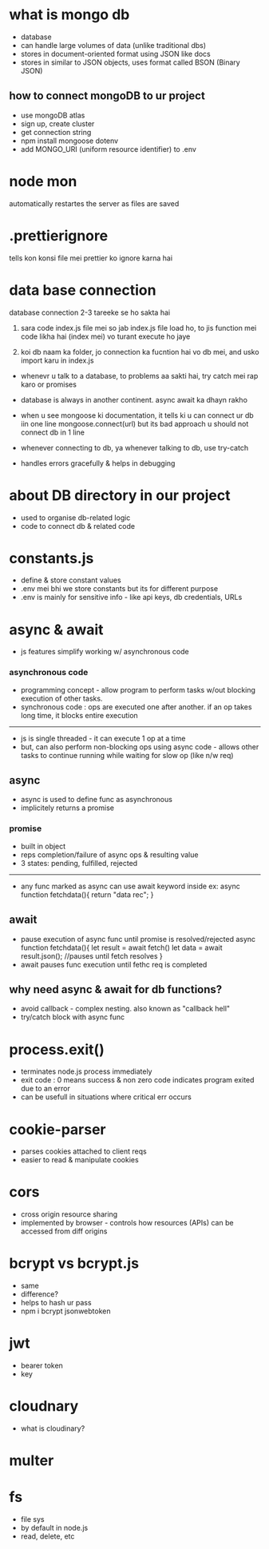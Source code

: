 # what is mongo db
- database
- can handle large volumes of data (unlike traditional dbs)
- stores in document-oriented format using JSON like docs
- stores in similar to JSON objects, uses format called BSON (Binary JSON)

## how to connect mongoDB to ur project
- use mongoDB atlas
- sign up, create cluster
- get connection string 
- npm install mongoose dotenv
- add MONGO_URI (uniform resource identifier) to .env

# node mon 
automatically restartes the server as files are saved

# .prettierignore
tells kon konsi file mei prettier ko ignore karna hai

# data base connection
database connection 2-3 tareeke se ho sakta hai
1. sara code index.js file mei
so jab index.js file load ho, to jis function mei code likha hai (index mei) vo turant execute ho jaye

2. koi db naam ka folder, jo connection ka fucntion hai vo db mei, and usko import karu in index.js

- whenevr u talk to a database, to problems aa sakti hai, 
try catch mei rap karo
or promises

- database is always in another continent. async await ka dhayn rakho

- when u see mongoose ki documentation, it tells ki u can connect ur db iin one line
mongoose.connect(url)
but its bad approach
u should not connect db in 1 line

- whenever connecting to db, ya whenever talking to db, use try-catch 
- handles errors gracefully & helps in debugging


# about DB directory in our project
- used to organise db-related logic
- code to connect db & related code

# constants.js
- define & store constant values
- .env mei bhi we store constants but its for different purpose 
- .env is mainly for sensitive info - like api keys, db credentials, URLs

# async & await
- js features simplify working w/ asynchronous code
### asynchronous code
- programming concept - allow program to perform tasks w/out blocking execution of other tasks.
- synchronous code : ops are executed one after another. if an op takes long time, it blocks entire execution
_________________

- js is single threaded - it can execute 1 op at a time
- but, can also perform non-blocking ops using async code - allows other tasks to continue running while waiting for slow op (like n/w req)

## async
- async is used to define func as asynchronous
- implicitely returns a promise
### promise
- built in object
- reps completion/failure of async ops & resulting value
- 3 states: pending, fulfilled, rejected 
_______________________

- any func marked as async can use await keyword inside
ex:
async function fetchdata(){
    return "data rec";
}

## await
- pause execution of async func until promise is resolved/rejected
async function fetchdata(){
    let result = await fetch(<url>)
    let data = await result.json(); //pauses until fetch resolves
}
- await pauses func execution until fethc req is completed

## why need async & await for db functions?
- avoid callback - complex nesting. also known as "callback hell"
- try/catch block with async func


# process.exit()
- terminates node.js process immediately
- exit code : 0 means success & non zero code indicates program exited due to an error
- can be usefull in situations where critical err occurs


# cookie-parser
- parses cookies attached to client reqs
- easier to read & manipulate cookies

# cors
- cross origin resource sharing 
- implemented by browser - controls how resources (APIs) can be accessed from diff origins


# bcrypt vs bcrypt.js
- same
- difference?
- helps to hash ur pass
- npm i bcrypt jsonwebtoken

# jwt
- bearer token
- key

# cloudnary 
- what is cloudinary?

# multer

# fs
- file sys
- by default in node.js
- read, delete, etc 